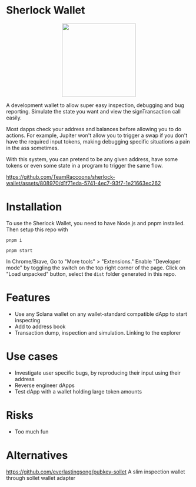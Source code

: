 # Sherlock Wallet

<p align="center">
  <img width="200" height="200" src="https://github.com/TeamRaccoons/sherlock-wallet/assets/124664978/45189113-cd0e-4195-8c60-cef0a51aced6">
</p>

A development wallet to allow super easy inspection, debugging and bug reporting. Simulate the state you want and view the signTransaction call easily. 

Most dapps check your address and balances before allowing you to do actions. For example, Jupiter won't allow you to trigger a swap if you don't have the required input tokens, making debugging specific situations a pain in the ass sometimes.

With this system, you can pretend to be any given address, have some tokens or even some state in a program to trigger the same flow.


https://github.com/TeamRaccoons/sherlock-wallet/assets/808970/d1f71eda-5741-4ec7-93f7-1e21663ec262



# Installation

To use the Sherlock Wallet, you need to have Node.js and pnpm installed. Then setup this repo with

`pnpm i`

`pnpm start`

In Chrome/Brave, Go to "More tools" > "Extensions." Enable "Developer mode" by toggling the switch on the top right corner of the page. Click on "Load unpacked" button, select the `dist` folder generated in this repo.

# Features

- Use any Solana wallet on any wallet-standard compatible dApp to start inspecting
- Add to address book
- Transaction dump, inspection and simulation. Linking to the explorer

# Use cases

- Investigate user specific bugs, by reproducing their input using their address
- Reverse engineer dApps
- Test dApp with a wallet holding large token amounts

# Risks

- Too much fun

# Alternatives
https://github.com/everlastingsong/pubkey-sollet A slim inspection wallet through sollet wallet adapter

